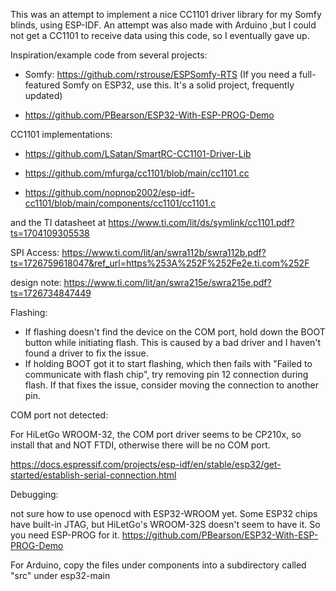 This was an attempt to implement a nice CC1101 driver library for my Somfy blinds, using  ESP-IDF. An attempt was also made with Arduino ,but I could not get a CC1101 to receive data using this code, so I eventually gave up. 


Inspiration/example code from several projects:

- Somfy: https://github.com/rstrouse/ESPSomfy-RTS (If you need a full-featured Somfy on ESP32, use this. It's a solid project, frequently updated)

- https://github.com/PBearson/ESP32-With-ESP-PROG-Demo 

CC1101 implementations: 

- https://github.com/LSatan/SmartRC-CC1101-Driver-Lib

- https://github.com/mfurga/cc1101/blob/main/cc1101.cc

- https://github.com/nopnop2002/esp-idf-cc1101/blob/main/components/cc1101/cc1101.c

and the TI datasheet at https://www.ti.com/lit/ds/symlink/cc1101.pdf?ts=1704109305538

SPI Access: https://www.ti.com/lit/an/swra112b/swra112b.pdf?ts=1726759618047&ref_url=https%253A%252F%252Fe2e.ti.com%252F

design note: https://www.ti.com/lit/an/swra215e/swra215e.pdf?ts=1726734847449 


Flashing: 
 - If flashing doesn't find the device on the COM port, hold down the BOOT button while initiating flash. This is caused by a bad driver and I haven't found a driver to fix the issue. 
 - If holding BOOT got it to start flashing, which then fails with "Failed to communicate with flash chip", try removing  pin 12 connection during flash. If that fixes the issue, consider moving the connection to another pin.

COM port not detected:

For HiLetGo WROOM-32, the COM port driver seems to be CP210x, so install that and NOT FTDI, otherwise there will be no COM port.

https://docs.espressif.com/projects/esp-idf/en/stable/esp32/get-started/establish-serial-connection.html

Debugging:

not sure how to use openocd with ESP32-WROOM yet.
Some ESP32 chips have built-in JTAG, but HiLetGo's WROOM-32S doesn't seem to have it. So you need ESP-PROG for it. 
https://github.com/PBearson/ESP32-With-ESP-PROG-Demo


For Arduino, copy the files under components into a subdirectory called "src" under esp32-main
